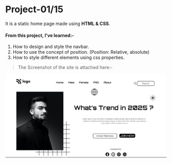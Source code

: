 # Project-01/15 
It is a static home page made using **HTML & CSS**.

#### From this project, I've learned:-

1. How to design and style the navbar.
2. How to use the concept of position. (Position: Relative, absolute)
3. How to style different elements using css properties.

> The Screenshot of the site is attached here:-

![Project-1 ScreenShot:](SS.png)
